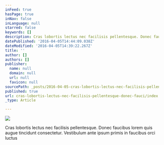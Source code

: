 ```yaml
---
inFeed: true
hasPage: true
inNav: false
inLanguage: null
starred: false
keywords: []
description: Cras lobortis lectus nec facilisis pellentesque. Donec faucibus lorem quis augue tincidunt consectetur. Vestibulum ante ipsum primis in faucibus orci luctus
datePublished: '2016-04-05T14:44:09.038Z'
dateModified: '2016-04-05T14:39:22.267Z'
title: ''
author: []
authors: []
publisher:
  name: null
  domain: null
  url: null
  favicon: null
sourcePath: _posts/2016-04-05-cras-lobortis-lectus-nec-facilisis-pellentesque-donec-fauci.md
published: true
url: cras-lobortis-lectus-nec-facilisis-pellentesque-donec-fauci/index.html
_type: Article

---
```

![](https://the-grid-user-content.s3-us-west-2.amazonaws.com/b975bd8c-0fa0-4165-99c1-da7f7de72d1f.jpg)

Cras lobortis lectus nec facilisis pellentesque. Donec faucibus lorem quis augue tincidunt consectetur. Vestibulum ante ipsum primis in faucibus orci luctus